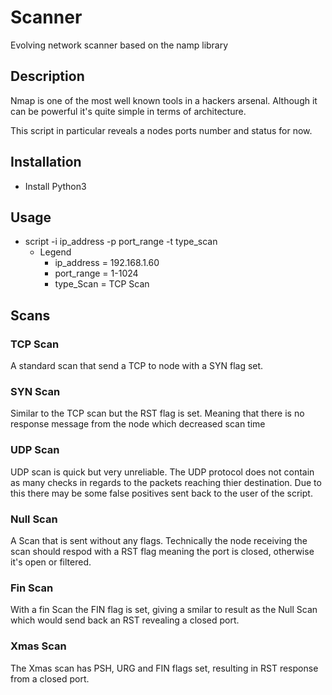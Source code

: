 # Scanner
Evolving network scanner based on the namp library

## Description
Nmap is one of the most well known tools in a hackers arsenal. 
Although it can be powerful it's quite simple in terms of architecture. 

This script in particular reveals a nodes ports number and status for now. 

## Installation
- Install Python3

## Usage
- script -i ip_address -p port_range -t type_scan
  - Legend
    - ip_address = 192.168.1.60
    - port_range = 1-1024
    - type_Scan = TCP Scan

## Scans

### TCP Scan
A standard scan that send a TCP to node with a SYN flag set. 

### SYN Scan
Similar to the TCP scan but the RST flag is set. Meaning that there is no response message from the node
which decreased scan time

### UDP Scan
UDP scan is quick but very unreliable. The UDP protocol does not contain as many checks in regards to the packets reaching thier destination. 
Due to this there may be some false positives sent back to the user of the script.

### Null Scan
A Scan that is sent without any flags. Technically the node receiving the scan should respod with a RST flag meaning the port is closed, otherwise it's open or filtered.

### Fin Scan
With a fin Scan the FIN flag is set, giving a smilar to result as the Null Scan which would send back an RST revealing a closed port. 

### Xmas Scan
The Xmas scan has PSH, URG and FIN flags set, resulting in RST response from a closed port. 


